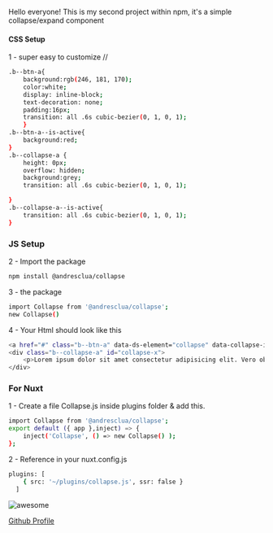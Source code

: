 Hello everyone! 
This is my second project within npm, it's a simple collapse/expand component

#### CSS Setup
1 - super easy to customize //
```sh
.b--btn-a{
    background:rgb(246, 181, 170);
    color:white;
    display: inline-block;
    text-decoration: none;
    padding:16px;
    transition: all .6s cubic-bezier(0, 1, 0, 1); 
    }
.b--btn-a--is-active{
    background:red;
}
.b--collapse-a {
    height: 0px;
    overflow: hidden;
    background:grey;
    transition: all .6s cubic-bezier(0, 1, 0, 1); 

}   
.b--collapse-a--is-active{
    transition: all .6s cubic-bezier(0, 1, 0, 1);
}
```
### JS Setup
2 - Import the package
```sh
npm install @andresclua/collapse
```
3 -  the package
```sh
import Collapse from '@andresclua/collapse';
new Collapse()  
```
4 - Your Html should look like this

```sh
<a href="#" class="b--btn-a" data-ds-element="collapse" data-collapse-id="collapse-x" data-target-class="b--collapse-a--is-active" data-self-class="b--btn-a--is-active">Trigger Element</a>
<div class="b--collapse-a" id="collapse-x">
    <p>Lorem ipsum dolor sit amet consectetur adipisicing elit. Vero obcaecati incidunt quod labore illum sint odit! Saepe eligendi laboriosam earum a molestias, totam praesentium vero! Provident ad iure facilis veniam.</p>
</div>
```

### For Nuxt
1 - Create a file Collapse.js inside plugins folder & add this.
```sh
import Collapse from '@andresclua/collapse';
export default ({ app },inject) => {
    inject('Collapse', () => new Collapse() );
};
```
2 - Reference in your nuxt.config.js
```sh
plugins: [
    { src: '~/plugins/collapse.js', ssr: false }
  ]
```
![awesome](https://media.giphy.com/media/LeikbswJKXOMM/giphy.gif)

[Github Profile](https://github.com/andresclua/)